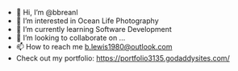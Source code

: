 - 👋 Hi, I’m @bbreanl
- 👀 I’m interested in Ocean Life Photography 
- 🌱 I’m currently learning Software Development 
- 💞️ I’m looking to collaborate on ...
- 📫 How to reach me b.lewis1980@outlook.com
-    Check out my portfolio: https://portfolio3135.godaddysites.com/

